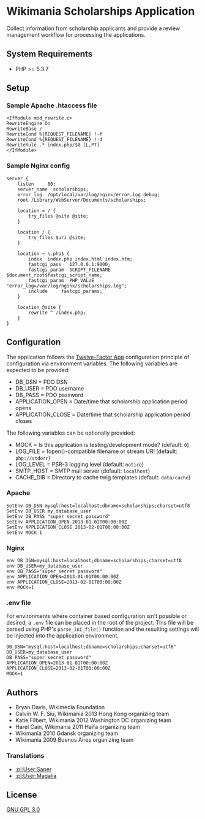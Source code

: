 Wikimania Scholarships Application
=================================

Collect information from scholarship applicants and provide a review
management workflow for processing the applications.


System Requirements
-------------------
* PHP >= 5.3.7

Setup
-----

### Sample Apache .htaccess file

    <IfModule mod_rewrite.c>
    RewriteEngine On
    RewriteBase /
    RewriteCond %{REQUEST_FILENAME} !-f
    RewriteCond %{REQUEST_FILENAME} !-d
    RewriteRule .* index.php/$0 [L,PT]
    </IfModule>


### Sample Nginx config

    server {
        listen     80;
        server_name  scholarships;
        error_log  /opt/local/var/log/nginx/error.log debug;
        root /Library/WebServer/Documents/scholarships;

        location = / {
            try_files @site @site;
        }

        location / {
            try_files $uri @site;
        }

        location ~ \.php$ {
            index  index.php index.html index.htm;
            fastcgi_pass   127.0.0.1:9000;
            fastcgi_param  SCRIPT_FILENAME  $document_root$fastcgi_script_name;
            fastcgi_param  PHP_VALUE "error_log=/var/log/nginx/scholarships.log";
            include     fastcgi_params;
        }

        location @site {
            rewrite ^ /index.php;
        }
    }

Configuration
-------------

The application follows the [Twelve-Factor App](http://12factor.net/)
configuration principle of configuration via environment variables. The
following variables are expected to be provided:

* DB_DSN = PDO DSN
* DB_USER = PDO username
* DB_PASS = PDO password
* APPLICATION_OPEN = Date/time that scholarship application period opens
* APPLICATION_CLOSE = Date/time that scholarship application period closes

The following variables can be optionally provided:

* MOCK = Is this application is testing/development mode? (default: `0`)
* LOG_FILE = fopen()-compatible filename or stream URI (default: `php://stderr`)
* LOG_LEVEL = PSR-3 logging level (default: `notice`)
* SMTP_HOST = SMTP mail server (default: `localhost`)
* CACHE_DIR = Directory to cache twig templates (default: `data/cache`)

### Apache

    SetEnv DB_DSN mysql:host=localhost;dbname=scholarships;charset=utf8
    SetEnv DB_USER my_database_user
    SetEnv DB_PASS "super secret password"
    SetEnv APPLICATION_OPEN 2013-01-01T00:00:00Z
    SetEnv APPLICATION_CLOSE 2013-02-01T00:00:00Z
    SetEnv MOCK 1


### Nginx

    env DB_DSN=mysql:host=localhost;dbname=scholarships;charset=utf8
    env DB_USER=my_database_user
    env DB_PASS="super secret password"
    env APPLICATION_OPEN=2013-01-01T00:00:00Z
    env APPLICATION_CLOSE=2013-02-01T00:00:00Z
    env MOCK=1

### .env file

For environments where container based configuration isn't possible or
desired, a `.env` file can be placed in the root of the project. This file
will be parsed using PHP's `parse_ini_file()` function and the resulting
settings will be injected into the application environment.

    DB_DSN="mysql:host=localhost;dbname=scholarships;charset=utf8"
    DB_USER=my_database_user
    DB_PASS="super secret password"
    APPLICATION_OPEN=2013-01-01T00:00:00Z
    APPLICATION_CLOSE=2013-02-01T00:00:00Z
    MOCK=1

Authors
-------
* Bryan Davis, Wikimedia Foundation
* Calvin W. F. Siu, Wikimania 2013 Hong Kong organizing team
* Katie Filbert, Wikimania 2012 Washington DC organizing team
* Harel Cain, Wikimania 2011 Haifa organizing team
* Wikimania 2010 Gdansk organizing team
* Wikimania 2009 Buenos Aires organizing team

### Translations
* [:pl:User:Saper](http://pl.wikipedia.org/wiki/User:Saper "Saper")
* [:pl:User:Magalia](http://pl.wikipedia.org/wiki/User:Magalia "Magalia")


License
-------
[GNU GPL 3.0](www.gnu.org/copyleft/gpl.html "GNU GPL 3.0")
